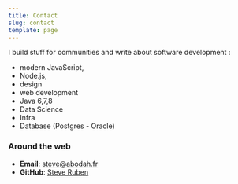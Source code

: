 ```yaml
---
title: Contact
slug: contact
template: page
---
```

I build stuff for communities and write about software development : 
 - modern JavaScript, 
 - Node.js, 
 - design
 - web development
 - Java 6,7,8
 - Data Science
 - Infra
 - Database (Postgres - Oracle)
### Around the web

- **Email**: [steve@abodah.fr](mailto:steve[AT]abodah[DOT]fr)
- **GitHub**: [Steve Ruben](https://github.com/tryptich)